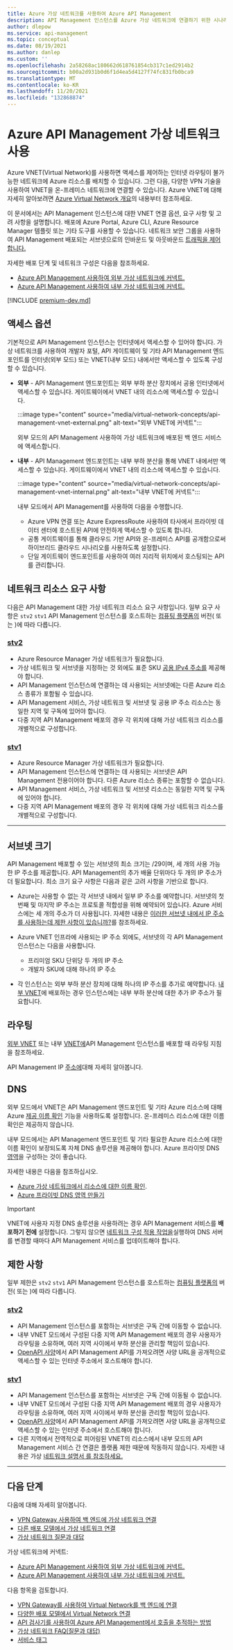```yaml
---
title: Azure 가상 네트워크를 사용하여 Azure API Management
description: API Management 인스턴스를 Azure 가상 네트워크에 연결하기 위한 시나리오 및 요구 사항에 대해 알아봅니다.
author: dlepow
ms.service: api-management
ms.topic: conceptual
ms.date: 08/19/2021
ms.author: danlep
ms.custom: ''
ms.openlocfilehash: 2a58268ac180662d618761854cb317c1ed2914b2
ms.sourcegitcommit: b00a2d931b0d6f1d4ea5d4127f74fc831fb0bca9
ms.translationtype: MT
ms.contentlocale: ko-KR
ms.lasthandoff: 11/20/2021
ms.locfileid: "132868874"
---
```

# <a name="use-a-virtual-network-with-azure-api-management"></a>Azure API Management 가상 네트워크 사용

Azure VNET(Virtual Network)를 사용하면 액세스를 제어하는 인터넷 라우팅이 불가능한 네트워크에 Azure 리소스를 배치할 수 있습니다. 그런 다음, 다양한 VPN 기술을 사용하여 VNET을 온-프레미스 네트워크에 연결할 수 있습니다. Azure VNET에 대해 자세히 알아보려면 [Azure Virtual Network 개요](../virtual-network/virtual-networks-overview.md)의 내용부터 참조하세요.

이 문서에서는 API Management 인스턴스에 대한 VNET 연결 옵션, 요구 사항 및 고려 사항을 설명합니다. 배포에 Azure Portal, Azure CLI, Azure Resource Manager 템플릿 또는 기타 도구를 사용할 수 있습니다. 네트워크 보안 그룹을 사용하여 API Management 배포되는 서브넷으로의 인바운드 및 아웃바운드 [트래픽을 제어합니다.][NetworkSecurityGroups]

자세한 배포 단계 및 네트워크 구성은 다음을 참조하세요.

* [Azure API Management 사용하여 외부 가상 네트워크에 커넥트.](./api-management-using-with-vnet.md)
* [Azure API Management 사용하여 내부 가상 네트워크에 커넥트.](./api-management-using-with-internal-vnet.md)

[!INCLUDE [premium-dev.md](../../includes/api-management-availability-premium-dev.md)]

## <a name="access-options"></a>액세스 옵션

기본적으로 API Management 인스턴스는 인터넷에서 액세스할 수 있어야 합니다. 가상 네트워크를 사용하여 개발자 포털, API 게이트웨이 및 기타 API Management 엔드포인트를 인터넷(외부 모드) 또는 VNET(내부 모드) 내에서만 액세스할 수 있도록 구성할 수 있습니다. 

* **외부** - API Management 엔드포인트는 외부 부하 분산 장치에서 공용 인터넷에서 액세스할 수 있습니다. 게이트웨이에서 VNET 내의 리소스에 액세스할 수 있습니다.

    :::image type="content" source="media/virtual-network-concepts/api-management-vnet-external.png" alt-text="외부 VNET에 커넥트":::

    외부 모드의 API Management 사용하여 가상 네트워크에 배포된 백 엔드 서비스에 액세스합니다.

* **내부** - API Management 엔드포인트는 내부 부하 분산을 통해 VNET 내에서만 액세스할 수 있습니다. 게이트웨이에서 VNET 내의 리소스에 액세스할 수 있습니다.

    :::image type="content" source="media/virtual-network-concepts/api-management-vnet-internal.png" alt-text="내부 VNET에 커넥트":::

    내부 모드에서 API Management를 사용하여 다음을 수행합니다.

    * Azure VPN 연결 또는 Azure ExpressRoute 사용하여 타사에서 프라이빗 데이터 센터에 호스트된 API에 안전하게 액세스할 수 있도록 합니다.
    * 공통 게이트웨이를 통해 클라우드 기반 API와 온-프레미스 API를 공개함으로써 하이브리드 클라우드 시나리오를 사용하도록 설정합니다.
    * 단일 게이트웨이 엔드포인트를 사용하여 여러 지리적 위치에서 호스팅되는 API를 관리합니다.


## <a name="network-resource-requirements"></a>네트워크 리소스 요구 사항

다음은 API Management 대한 가상 네트워크 리소스 요구 사항입니다. 일부 요구 사항은 `stv2` `stv1` API Management 인스턴스를 호스트하는 [컴퓨팅 플랫폼의](compute-infrastructure.md) 버전( 또는 )에 따라 다릅니다.

### <a name="stv2"></a>[stv2](#tab/stv2)

* Azure Resource Manager 가상 네트워크가 필요합니다.
* 가상 네트워크 및 서브넷을 지정하는 것 외에도 표준 SKU [공용 IPv4 주소를](../virtual-network/ip-services/public-ip-addresses.md#sku) 제공해야 합니다.
* API Management 인스턴스에 연결하는 데 사용되는 서브넷에는 다른 Azure 리소스 종류가 포함될 수 있습니다.
* API Management 서비스, 가상 네트워크 및 서브넷 및 공용 IP 주소 리소스는 동일한 지역 및 구독에 있어야 합니다.
* 다중 지역 API Management 배포의 경우 각 위치에 대해 가상 네트워크 리소스를 개별적으로 구성합니다.

### <a name="stv1"></a>[stv1](#tab/stv1)

* Azure Resource Manager 가상 네트워크가 필요합니다.
* API Management 인스턴스에 연결하는 데 사용되는 서브넷은 API Management 전용이어야 합니다. 다른 Azure 리소스 종류는 포함할 수 없습니다.
* API Management 서비스, 가상 네트워크 및 서브넷 리소스는 동일한 지역 및 구독에 있어야 합니다.
* 다중 지역 API Management 배포의 경우 각 위치에 대해 가상 네트워크 리소스를 개별적으로 구성합니다.

---

## <a name="subnet-size"></a>서브넷 크기

API Management 배포할 수 있는 서브넷의 최소 크기는 /29이며, 세 개의 사용 가능한 IP 주소를 제공합니다. API Management의 추가 배율 단위마다 두 개의 IP 주소가 더 필요합니다. 최소 크기 요구 사항은 다음과 같은 고려 사항을 기반으로 합니다.

* Azure는 사용할 수 없는 각 서브넷 내에서 일부 IP 주소를 예약합니다. 서브넷의 첫 번째 및 마지막 IP 주소는 프로토콜 적합성을 위해 예약되어 있습니다. Azure 서비스에는 세 개의 주소가 더 사용됩니다. 자세한 내용은 [이러한 서브넷 내에서 IP 주소를 사용하는데 제한 사항이 있습니까?](../virtual-network/virtual-networks-faq.md#are-there-any-restrictions-on-using-ip-addresses-within-these-subnets)를 참조하세요.

* Azure VNET 인프라에 사용되는 IP 주소 외에도, 서브넷의 각 API Management 인스턴스는 다음을 사용합니다.
    * 프리미엄 SKU 단위당 두 개의 IP 주소 
    * 개발자 SKU에 대해 하나의 IP 주소 

* 각 인스턴스는 외부 부하 분산 장치에 대해 하나의 IP 주소를 추가로 예약합니다. [내부 VNET](./api-management-using-with-internal-vnet.md)에 배포하는 경우 인스턴스에는 내부 부하 분산에 대한 추가 IP 주소가 필요합니다.

## <a name="routing"></a>라우팅

[외부 VNET](./api-management-using-with-vnet.md#routing) 또는 내부 [VNET에](./api-management-using-with-internal-vnet.md#routing)API Management 인스턴스를 배포할 때 라우팅 지침을 참조하세요.

API Management IP [주소에](api-management-howto-ip-addresses.md)대해 자세히 알아봅니다.

## <a name="dns"></a>DNS

외부 모드에서 VNET은 API Management 엔드포인트 및 기타 Azure 리소스에 대해 Azure [제공 이름 확인](../virtual-network/virtual-networks-name-resolution-for-vms-and-role-instances.md#azure-provided-name-resolution) 기능을 사용하도록 설정합니다. 온-프레미스 리소스에 대한 이름 확인은 제공하지 않습니다. 

내부 모드에서는 API Management 엔드포인트 및 기타 필요한 Azure 리소스에 대한 이름 확인이 보장되도록 자체 DNS 솔루션을 제공해야 합니다. Azure 프라이빗 DNS [영역](../dns/private-dns-overview.md)을 구성하는 것이 좋습니다.

자세한 내용은 다음을 참조하십시오. 
* [Azure 가상 네트워크에서 리소스에 대한 이름 확인](../virtual-network/virtual-networks-name-resolution-for-vms-and-role-instances.md#name-resolution-that-uses-your-own-dns-server).  
* [Azure 프라이빗 DNS 영역 만들기](../dns/private-dns-getstarted-portal.md)

> [!IMPORTANT]
> VNET에 사용자 지정 DNS 솔루션을 사용하려는 경우 API Management 서비스를 **배포하기 전에** 설정합니다. 그렇지 않으면 [네트워크 구성 적용 작업을](/rest/api/apimanagement/2020-12-01/api-management-service/apply-network-configuration-updates)실행하여 DNS 서버를 변경할 때마다 API Management 서비스를 업데이트해야 합니다.

## <a name="limitations"></a>제한 사항

일부 제한은 `stv2` `stv1` API Management 인스턴스를 호스트하는 [컴퓨팅 플랫폼의](compute-infrastructure.md) 버전( 또는 )에 따라 다릅니다.

### <a name="stv2"></a>[stv2](#tab/stv2)

* API Management 인스턴스를 포함하는 서브넷은 구독 간에 이동할 수 없습니다.
* 내부 VNET 모드에서 구성된 다중 지역 API Management 배포의 경우 사용자가 라우팅을 소유하며, 여러 지역 사이에서 부하 분산을 관리할 책임이 있습니다.
* [OpenAPI 사양](import-and-publish.md)에서 API Management API를 가져오려면 사양 URL을 공개적으로 액세스할 수 있는 인터넷 주소에서 호스트해야 합니다.

### <a name="stv1"></a>[stv1](#tab/stv1)

* API Management 인스턴스를 포함하는 서브넷은 구독 간에 이동될 수 없습니다.
* 내부 VNET 모드에서 구성된 다중 지역 API Management 배포의 경우 사용자가 라우팅을 소유하며, 여러 지역 사이에서 부하 분산을 관리할 책임이 있습니다.
* [OpenAPI 사양](import-and-publish.md)에서 API Management API를 가져오려면 사양 URL을 공개적으로 액세스할 수 있는 인터넷 주소에서 호스트해야 합니다.
* 다른 지역에서 전역적으로 피어링된 VNET의 리소스에서 내부 모드의 API Management 서비스 간 연결은 플랫폼 제한 때문에 작동하지 않습니다. 자세한 내용은 가상 [네트워크 설명서 를 참조하세요.](../virtual-network/virtual-network-manage-peering.md#requirements-and-constraints)

---

## <a name="next-steps"></a>다음 단계

다음에 대해 자세히 알아봅니다.

* [VPN Gateway 사용하여 백 엔드에 가상 네트워크 연결](../vpn-gateway/design.md#s2smulti)
* [다른 배포 모델에서 가상 네트워크 연결](../vpn-gateway/vpn-gateway-connect-different-deployment-models-powershell.md)
* [가상 네트워크 질문과 대답](../virtual-network/virtual-networks-faq.md)

가상 네트워크에 커넥트:
* [Azure API Management 사용하여 외부 가상 네트워크에 커넥트.](./api-management-using-with-vnet.md)
* [Azure API Management 사용하여 내부 가상 네트워크에 커넥트.](./api-management-using-with-internal-vnet.md)

다음 항목을 검토합니다.

* [VPN Gateway를 사용하여 Virtual Network를 백 엔드에 연결](../vpn-gateway/design.md#s2smulti)
* [다양한 배포 모델에서 Virtual Network 연결](../vpn-gateway/vpn-gateway-connect-different-deployment-models-powershell.md)
* [API 검사기를 사용하여 Azure API Management에서 호출을 추적하는 방법](api-management-howto-api-inspector.md)
* [가상 네트워크 FAQ(질문과 대답)](../virtual-network/virtual-networks-faq.md)
* [서비스 태그](../virtual-network/network-security-groups-overview.md#service-tags)

[api-management-using-vnet-menu]: ./media/api-management-using-with-vnet/api-management-menu-vnet.png
[api-management-setup-vpn-select]: ./media/api-management-using-with-vnet/api-management-using-vnet-select.png
[api-management-setup-vpn-add-api]: ./media/api-management-using-with-vnet/api-management-using-vnet-add-api.png
[api-management-vnet-private]: ./media/virtual-network-concepts/api-management-vnet-internal.png
[api-management-vnet-public]: ./media/virtual-network-concepts/api-management-vnet-external.png

[Enable VPN connections]: #enable-vpn
[Connect to a web service behind VPN]: #connect-vpn
[Related content]: #related-content

[UDRs]: ../virtual-network/virtual-networks-udr-overview.md
[NetworkSecurityGroups]: ../virtual-network/network-security-groups-overview.md
[ServiceEndpoints]: ../virtual-network/virtual-network-service-endpoints-overview.md
[ServiceTags]: ../virtual-network/network-security-groups-overview.md#service-tags
